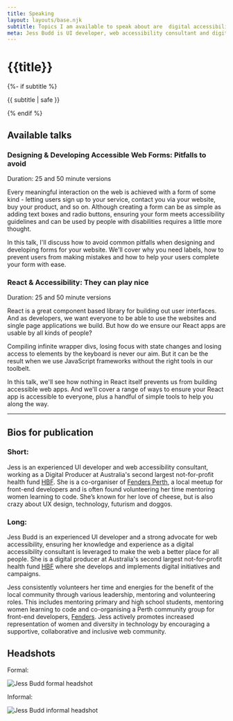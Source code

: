 ```yaml
---
title: Speaking
layout: layouts/base.njk
subtitle: Topics I am available to speak about are  digital accessibility, front-end web development, HTML, CSS, agile project management, web design, community organisation, learning
meta: Jess Budd is UI developer, web accessibility consultant and digital producer available to speak at your next tech event. Read more for exising talks.
---
```

<div class="container__blog">
  <h1>{{title}}</h1>
  {%- if subtitle %}<p class="subtitle">{{ subtitle | safe }}</p>{% endif %}

<h2>Available talks</h2>

<h3 >Designing & Developing Accessible Web Forms: Pitfalls to avoid</h3>

<p class="duration">Duration: 25 and 50 minute versions</p>

Every meaningful interaction on the web is achieved with a form of some kind - letting users sign up to your service, contact you via your website, buy your product, and so on. Although creating a form can be as simple as adding text boxes and radio buttons, ensuring your form meets accessibility guidelines and can be used by people with disabilities requires a little more thought.

In this talk, I'll discuss how to avoid common pitfalls when designing and developing forms for your website. We'll cover why you need labels, how to prevent users from making mistakes and how to help your users complete your form with ease.

<h3 >React & Accessibility: They can play nice</h3>

<p class="duration">Duration: 25 and 50 minute versions</p>

React is a great component based library for building out user interfaces. And as developers, we want everyone to be able to use the websites and single page applications we build. But how do we ensure our React apps are usable by all kinds of people?

Compiling infinite wrapper divs, losing focus with state changes and losing access to elements by the keyboard is never our aim. But it can be the result when we use JavaScript frameworks without the right tools in our toolbelt. 

In this talk, we'll see how nothing in React itself prevents us from building accessible web apps. And we'll cover a range of ways to ensure your React app is accessible to everyone, plus a handful of simple tools to help you along the way.  

<hr>

<h2>Bios for publication</h2>

<h3 class="h4">Short:</h3>

Jess is an experienced UI developer and web accessibility consultant, working as a Digital Producer at Australia's second largest not-for-profit health fund [HBF](http://hbf.com.au). She is a co-organiser of [Fenders Perth](https://fenders.co/), a local meetup for front-end developers and is often found volunteering her time mentoring women learning to code. She’s known for her love of cheese, but is also crazy about UX design, technology, futurism and doggos.

<h3 class="h4">Long:</h3>

Jess Budd is an experienced UI developer and a strong advocate for web accessibility, ensuring her knowledge and experience as a digital accessibility consultant is leveraged to make the web a better place for all people. She is a digital producer at Australia's second largest not-for-profit health fund [HBF](http://hbf.com.au) where she develops and implements digital initiatives and campaigns.

Jess consistently volunteers her time and energies for the benefit of the local community through various leadership, mentoring and volunteering roles. This includes mentoring primary and high school students, mentoring women learning to code and co-organising a Perth community group for front-end developers, [Fenders](https://fenders.co/). Jess actively promotes increased representation of women and diversity in technology by encouraging a supportive, collaborative and inclusive web community.


<h2>Headshots</h2>

Formal:

<img class="headshot" src="/images/jess-budd-bio-lg-sq.jpg" alt="Jess Budd formal headshot">
<!-- <img class="headshot" src="/images/jessbudd-bio-bw.jpg" alt="Jess Budd formal headshot black and white"> -->

Informal:

<img class="headshot" src="/images/jess-budd-bio-funCL.jpg" alt="Jess Budd informal headshot">

</div>